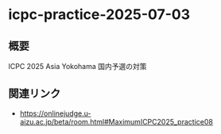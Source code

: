 # icpc-practice-2025-07-03

## 概要

ICPC 2025 Asia Yokohama 国内予選の対策

## 関連リンク

- <https://onlinejudge.u-aizu.ac.jp/beta/room.html#MaximumICPC2025_practice08>
